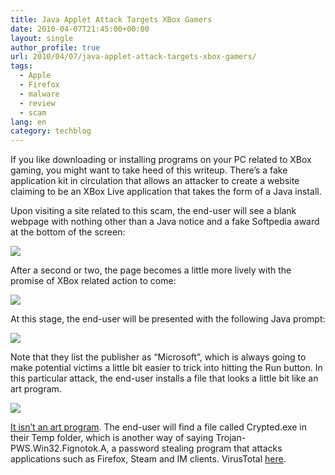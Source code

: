 ```yaml
---
title: Java Applet Attack Targets XBox Gamers
date: 2010-04-07T21:45:00+00:00
layout: single
author_profile: true
url: 2010/04/07/java-applet-attack-targets-xbox-gamers/
tags:
  - Apple
  - Firefox
  - malware
  - review
  - scam
lang: en
category: techblog
---
```

If you like downloading or installing programs on your PC related to XBox gaming, you might want to take heed of this writeup. There’s a fake application kit in circulation that allows an attacker to create a website claiming to be an XBox Live application that takes the form of a Java install.

Upon visiting a site related to this scam, the end-user will see a blank webpage with nothing other than a Java notice and a fake Softpedia award at the bottom of the screen:

[![](http://1.bp.blogspot.com/_vaUVXcmC3OI/S7z1fnajG2I/AAAAAAAABz0/liCzlD_b6hM/s400/xboxapplet1.gif)](http://1.bp.blogspot.com/_vaUVXcmC3OI/S7z1fnajG2I/AAAAAAAABz0/liCzlD_b6hM/s1600-h/xboxapplet1.gif)

After a second or two, the page becomes a little more lively with the promise of XBox related action to come:

[![](http://2.bp.blogspot.com/_vaUVXcmC3OI/S7z1gnTExvI/AAAAAAAABz4/MzeKLQkXTT8/s400/xboxapplet2.gif)](http://2.bp.blogspot.com/_vaUVXcmC3OI/S7z1gnTExvI/AAAAAAAABz4/MzeKLQkXTT8/s1600-h/xboxapplet2.gif)

At this stage, the end-user will be presented with the following Java prompt:

[![](http://1.bp.blogspot.com/_vaUVXcmC3OI/S7z1h6kE9nI/AAAAAAAABz8/EjZ0-Prfcd8/s400/xboxapplet3.gif)](http://1.bp.blogspot.com/_vaUVXcmC3OI/S7z1h6kE9nI/AAAAAAAABz8/EjZ0-Prfcd8/s1600-h/xboxapplet3.gif)

Note that they list the publisher as “Microsoft”, which is always going to make potential victims a little bit easier to trick into hitting the Run button. In this particular attack, the end-user installs a file that looks a little bit like an art program.

[![](http://1.bp.blogspot.com/_vaUVXcmC3OI/S7z1i9HdrpI/AAAAAAAAB0A/FADJYWZFek8/s1600/xboxapplet4.gif)](http://1.bp.blogspot.com/_vaUVXcmC3OI/S7z1i9HdrpI/AAAAAAAAB0A/FADJYWZFek8/s1600-h/xboxapplet4.gif)

[It isn’t an art program](http://www.virustotal.com/analisis/f9461cfa24b658a98525cd19e75297764db84aaed7d99bf908f7ba249fe41864-1270652660). The end-user will find a file called Crypted.exe in their Temp folder, which is another way of saying Trojan-PWS.Win32.Fignotok.A, a password stealing program that attacks applications such as Firefox, Steam and IM clients. VirusTotal [here](http://www.virustotal.com/analisis/2dfa0a26df07ed6abae0c33d55712d5073983ec5b2e0ed1b43a7ef6db3fdb142-1270660607).
